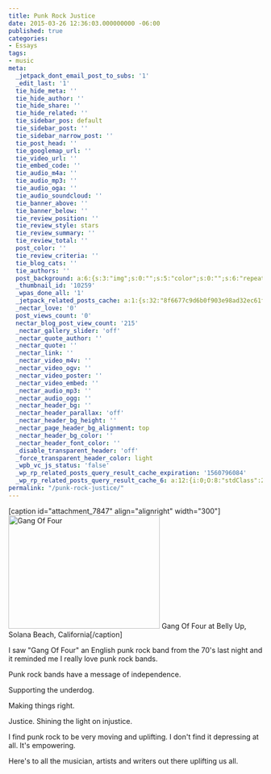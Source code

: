 ```yaml
---
title: Punk Rock Justice
date: 2015-03-26 12:36:03.000000000 -06:00
published: true
categories:
- Essays
tags:
- music
meta:
  _jetpack_dont_email_post_to_subs: '1'
  _edit_last: '1'
  tie_hide_meta: ''
  tie_hide_author: ''
  tie_hide_share: ''
  tie_hide_related: ''
  tie_sidebar_pos: default
  tie_sidebar_post: ''
  tie_sidebar_narrow_post: ''
  tie_post_head: ''
  tie_googlemap_url: ''
  tie_video_url: ''
  tie_embed_code: ''
  tie_audio_m4a: ''
  tie_audio_mp3: ''
  tie_audio_oga: ''
  tie_audio_soundcloud: ''
  tie_banner_above: ''
  tie_banner_below: ''
  tie_review_position: ''
  tie_review_style: stars
  tie_review_summary: ''
  tie_review_total: ''
  post_color: ''
  tie_review_criteria: ''
  tie_blog_cats: ''
  tie_authors: ''
  post_background: a:6:{s:3:"img";s:0:"";s:5:"color";s:0:"";s:6:"repeat";s:0:"";s:10:"attachment";s:0:"";s:3:"hor";s:0:"";s:3:"ver";s:0:"";}
  _thumbnail_id: '10259'
  _wpas_done_all: '1'
  _jetpack_related_posts_cache: a:1:{s:32:"8f6677c9d6b0f903e98ad32ec61f8deb";a:2:{s:7:"expires";i:1504452541;s:7:"payload";a:3:{i:0;a:1:{s:2:"id";i:1176;}i:1;a:1:{s:2:"id";i:589;}i:2;a:1:{s:2:"id";i:343;}}}}
  _nectar_love: '0'
  post_views_count: '0'
  nectar_blog_post_view_count: '215'
  _nectar_gallery_slider: 'off'
  _nectar_quote_author: ''
  _nectar_quote: ''
  _nectar_link: ''
  _nectar_video_m4v: ''
  _nectar_video_ogv: ''
  _nectar_video_poster: ''
  _nectar_video_embed: ''
  _nectar_audio_mp3: ''
  _nectar_audio_ogg: ''
  _nectar_header_bg: ''
  _nectar_header_parallax: 'off'
  _nectar_header_bg_height: ''
  _nectar_page_header_bg_alignment: top
  _nectar_header_bg_color: ''
  _nectar_header_font_color: ''
  _disable_transparent_header: 'off'
  _force_transparent_header_color: light
  _wpb_vc_js_status: 'false'
  _wp_rp_related_posts_query_result_cache_expiration: '1560796084'
  _wp_rp_related_posts_query_result_cache_6: a:12:{i:0;O:8:"stdClass":2:{s:7:"post_id";s:4:"6929";s:5:"score";s:17:"62.44486775107303";}i:1;O:8:"stdClass":2:{s:7:"post_id";s:4:"6997";s:5:"score";s:18:"47.916497529307094";}i:2;O:8:"stdClass":2:{s:7:"post_id";s:4:"6885";s:5:"score";s:18:"47.916497529307094";}i:3;O:8:"stdClass":2:{s:7:"post_id";s:3:"317";s:5:"score";s:18:"47.916497529307094";}i:4;O:8:"stdClass":2:{s:7:"post_id";s:3:"316";s:5:"score";s:18:"47.916497529307094";}i:5;O:8:"stdClass":2:{s:7:"post_id";s:4:"8013";s:5:"score";s:16:"28.8227352755773";}i:6;O:8:"stdClass":2:{s:7:"post_id";s:4:"7893";s:5:"score";s:18:"25.028392849471608";}i:7;O:8:"stdClass":2:{s:7:"post_id";s:4:"7888";s:5:"score";s:18:"25.028392849471608";}i:8;O:8:"stdClass":2:{s:7:"post_id";s:4:"8206";s:5:"score";s:18:"19.814799914619442";}i:9;O:8:"stdClass":2:{s:7:"post_id";s:4:"8192";s:5:"score";s:18:"19.814799914619442";}i:10;O:8:"stdClass":2:{s:7:"post_id";s:4:"8053";s:5:"score";s:18:"19.814799914619442";}i:11;O:8:"stdClass":2:{s:7:"post_id";s:4:"8023";s:5:"score";s:18:"19.814799914619442";}}
permalink: "/punk-rock-justice/"
---
```

<p>[caption id="attachment_7847" align="alignright" width="300"]<img class="wp-image-7847 size-medium" src="{{ site.baseurl }}/posts/2015/03/IMG_0309-300x225.jpg" alt="Gang Of Four" width="300" height="225" /> Gang Of Four at Belly Up, Solana Beach, California[/caption]</p>
<p>I saw "Gang Of Four" an English punk rock band from the 70's last night and it reminded me I really love punk rock bands.</p>
<p>Punk rock bands have a message of independence.</p>
<p>Supporting the underdog.</p>
<p>Making things right.</p>
<p>Justice. Shining the light on injustice.</p>
<p>I find punk rock to be very moving and uplifting. I don't find it depressing at all. It's empowering.</p>
<p>Here's to all the musician, artists and writers out there uplifting us all.</p>
